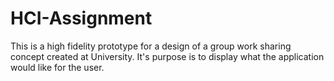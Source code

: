 # HCI-Assignment

This is a high fidelity prototype for a design of a group work sharing concept created at University. It's purpose is to display what the application would like for the user.
